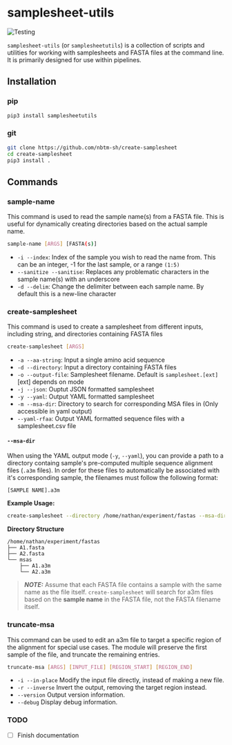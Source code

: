 # samplesheet-utils
![Testing](https://github.com/Australian-Structural-Biology-Computing/create-samplesheet/actions/workflows/python-app.yml/badge.svg)

`samplesheet-utils` (or `samplesheetutils`) is a collection of scripts and utilities for working with samplesheets and FASTA files at the command line. It is primarily designed for use within pipelines.

## Installation
### pip
```bash
pip3 install samplesheetutils
```
### git
```bash
git clone https://github.com/nbtm-sh/create-samplesheet
cd create-samplesheet
pip3 install .
```

## Commands
### sample-name
This command is used to read the sample name(s) from a FASTA file. This is useful for dynamically creating directories based on the actual sample name.
```bash
sample-name [ARGS] [FASTA(s)]
```
- `-i --index`: Index of the sample you wish to read the name from. This can be an integer, -1 for the last sample, or a range `(1:5)`
- `--sanitize --sanitise`: Replaces any problematic characters in the sample name(s) with an underscore
- `-d --delim`: Change the delimiter between each sample name. By default this is a new-line character

### create-samplesheet
This command is used to create a samplesheet from different inputs, including string, and directories containing FASTA files
```bash
create-samplesheet [ARGS]
```
- `-a --aa-string`: Input a single amino acid sequence
- `-d --directory`: Input a directory containing FASTA files
- `-o --output-file`: Samplesheet filename. Default is `samplesheet.[ext]` [ext] depends on mode
- `-j --json`: Ouptut JSON formatted samplesheet
- `-y --yaml`: Output YAML formatted samplesheet
- `-m --msa-dir`: Directory to search for corresponding MSA files in (Only accessible in yaml output)
- `--yaml-rfaa`: Output YAML formatted sequence files with a samplesheet.csv file

#### `--msa-dir`
When using the YAML output mode (`-y`, `--yaml`), you can provide a path to a directory containg sample's pre-computed multiple sequence alignment files (`.a3m` files). In order for these files to automatically be associated with it's corresponding sample, the filenames must follow the following format:

```
[SAMPLE NAME].a3m
```

**Example Usage:**
```bash
create-samplesheet --directory /home/nathan/experiment/fastas --msa-dir /home/nathan/experiment/fastas/msas --yaml
```

**Directory Structure**
```
/home/nathan/experiment/fastas
├── A1.fasta
├── A2.fasta
└── msas
    ├── A1.a3m
    └── A2.a3m
```
> **_NOTE:_** Assume that each FASTA file contains a sample with the same name as the file itself. `create-samplesheet` will search for a3m files based on the **sample name** in the FASTA file, not the FASTA filename itself.

### truncate-msa
This command can be used to edit an a3m file to target a specific region of the alignment for special use cases. The module will preserve the first sample of the file, and truncate the remaining entries. 
```bash
truncate-msa [ARGS] [INPUT_FILE] [REGION_START] [REGION_END]
```
- `-i --in-place` Modify the input file directly, instead of making a new file.
- `-r --inverse` Invert the output, removing the target region instead.
- `--version` Output version information.
- `--debug` Display debug information.

### TODO
- [ ] Finish documentation
